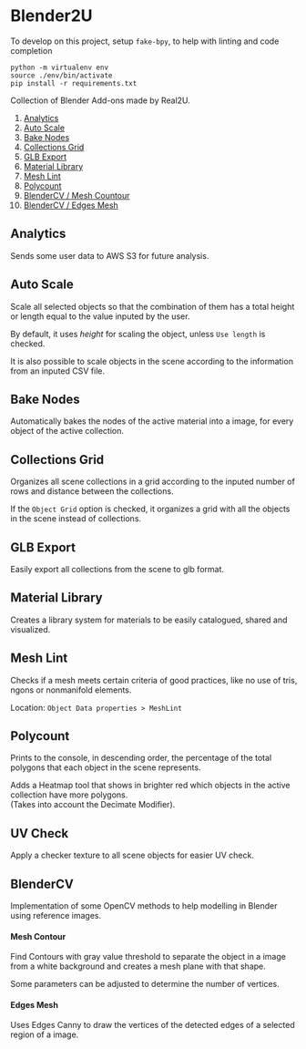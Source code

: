 # Blender2U

To develop on this project, setup `fake-bpy`, to help with linting and code completion

```
python -m virtualenv env
source ./env/bin/activate
pip install -r requirements.txt
```

Collection of Blender Add-ons made by Real2U.

1. [Analytics](#analytics)
2. [Auto Scale](#auto-scale)
3. [Bake Nodes](#bake-nodes)
4. [Collections Grid](#collections-grid)
5. [GLB Export](#glb-export)
6. [Material Library](#material-library)
7. [Mesh Lint](#mesh-lint)
8. [Polycount](#polycount)
9. [BlenderCV / Mesh Countour](#mesh-contour)
10. [BlenderCV / Edges Mesh](#edges-mesh)

## Analytics
Sends some user data to AWS S3 for future analysis.

## Auto Scale
Scale all selected objects so that the combination of them has a total height or length equal to the value inputed by the user.

By default, it uses *height* for scaling the object, unless `Use length` is checked.

It is also possible to scale objects in the scene according to the information from an inputed CSV file.  

## Bake Nodes

Automatically bakes the nodes of the active material into a image, for every object of the active collection.

## Collections Grid

Organizes all scene collections in a grid according to the inputed number of rows and distance between the collections.

If the `Object Grid` option is checked, it organizes a grid with all the objects in the scene instead of collections.

## GLB Export

Easily export all collections from the scene to glb format.

## Material Library

Creates a library system for materials to be easily catalogued, shared and visualized.  

## Mesh Lint

Checks if a mesh meets certain criteria of good practices, like no use of tris, ngons or nonmanifold elements.

Location: `Object Data properties > MeshLint`

## Polycount

Prints to the console, in descending order, the percentage of the total polygons that each object in the scene represents.

Adds a Heatmap tool that shows in brighter red which objects in the active collection have more polygons.  
(Takes into account the Decimate Modifier).

## UV Check

Apply a checker texture to all scene objects for easier UV check.  

## BlenderCV

Implementation of some OpenCV methods to help modelling in Blender using reference images.

#### Mesh Contour

Find Contours with gray value threshold to separate the object in a image from a white background and creates a mesh plane with that shape.

Some parameters can be adjusted to determine the number of vertices.

#### Edges Mesh

Uses Edges Canny to draw the vertices of the detected edges of a selected region of a image.